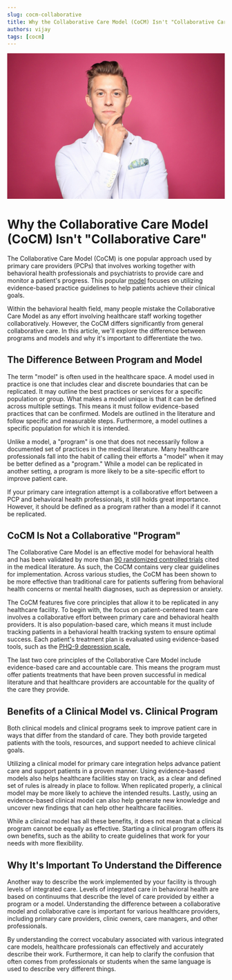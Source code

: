 ```yaml
---
slug: cocm-collaborative
title: Why the Collaborative Care Model (CoCM) Isn't "Collaborative Care"
authors: vijay
tags: [cocm]
---
```


![image](image.jpg)

# Why the Collaborative Care Model (CoCM) Isn't "Collaborative Care"

The Collaborative Care Model (CoCM) is one popular approach used by primary care providers (PCPs) that involves working together with behavioral health professionals and psychiatrists to provide care and monitor a patient's progress. This popular [model](https://www.psychiatry.org/psychiatrists/practice/professional-interests/integrated-care/learn) focuses on utilizing evidence-based practice guidelines to help patients achieve their clinical goals.

Within the behavioral health field, many people mistake the Collaborative Care Model as any effort involving healthcare staff working together collaboratively. However, the CoCM differs significantly from general collaborative care. In this article, we'll explore the difference between programs and models and why it's important to differentiate the two.

## The Difference Between Program and Model

The term "model" is often used in the healthcare space. A model used in practice is one that includes clear and discrete boundaries that can be replicated. It may outline the best practices or services for a specific population or group. What makes a model unique is that it can be defined across multiple settings. This means it must follow evidence-based practices that can be confirmed. Models are outlined in the literature and follow specific and measurable steps. Furthermore, a model outlines a specific population for which it is intended.

Unlike a model, a "program" is one that does not necessarily follow a documented set of practices in the medical literature. Many healthcare professionals fall into the habit of calling their efforts a "model" when it may be better defined as a "program." While a model can be replicated in another setting, a program is more likely to be a site-specific effort to improve patient care.

If your primary care integration attempt is a collaborative effort between a PCP and behavioral health professionals, it still holds great importance. However, it should be defined as a program rather than a model if it cannot be replicated.

## CoCM Is Not a Collaborative "Program"

The Collaborative Care Model is an effective model for behavioral health and has been validated by more than [90 randomized controlled trials](https://aims.uw.edu/collaborative-care/evidence-base-cocm) cited in the medical literature. As such, the CoCM contains very clear guidelines for implementation. Across various studies, the CoCM has been shown to be more effective than traditional care for patients suffering from behavioral health concerns or mental health diagnoses, such as depression or anxiety.

The CoCM features five core principles that allow it to be replicated in any healthcare facility. To begin with, the focus on patient-centered team care involves a collaborative effort between primary care and behavioral health providers. It is also population-based care, which means it must include tracking patients in a behavioral health tracking system to ensure optimal success. Each patient's treatment plan is evaluated using evidence-based tools, such as the [PHQ-9 depression scale.](https://aims.uw.edu/resource-library/phq-9-depression-scale)

The last two core principles of the Collaborative Care Model include evidence-based care and accountable care. This means the program must offer patients treatments that have been proven successful in medical literature and that healthcare providers are accountable for the quality of the care they provide.

## Benefits of a Clinical Model vs. Clinical Program

Both clinical models and clinical programs seek to improve patient care in ways that differ from the standard of care. They both provide targeted patients with the tools, resources, and support needed to achieve clinical goals.

Utilizing a clinical model for primary care integration helps advance patient care and support patients in a proven manner. Using evidence-based models also helps healthcare facilities stay on track, as a clear and defined set of rules is already in place to follow. When replicated properly, a clinical model may be more likely to achieve the intended results. Lastly, using an evidence-based clinical model can also help generate new knowledge and uncover new findings that can help other healthcare facilities.

While a clinical model has all these benefits, it does not mean that a clinical program cannot be equally as effective. Starting a clinical program offers its own benefits, such as the ability to create guidelines that work for your needs with more flexibility.

## Why It's Important To Understand the Difference

Another way to describe the work implemented by your facility is through levels of integrated care. Levels of integrated care in behavioral health are based on continuums that describe the level of care provided by either a program or a model. Understanding the difference between a collaborative model and collaborative care is important for various healthcare providers, including primary care providers, clinic owners, care managers, and other professionals.

By understanding the correct vocabulary associated with various integrated care models, healthcare professionals can effectively and accurately describe their work. Furthermore, it can help to clarify the confusion that often comes from professionals or students when the same language is used to describe very different things.